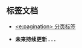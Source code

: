 ## 标签文档 ##

* [&lt;e:pagination&gt; 分页标签](https://github.com/lychie/jetl/wiki/pagination "分页标签文档")

* **未来持续更新 . . .**
